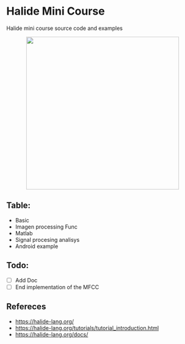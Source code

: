 # Halide Mini Course
Halide mini course source code and examples

<div>
<div align="center" >
<img src="rec/android-demo.gif" height="400">
</div>
</div>

## Table:

- Basic
- Imagen processing Func
- Matlab
- Signal procesing analisys
- Android example

## Todo:

- [ ] Add Doc
- [ ] End implementation of the MFCC

## Refereces

- https://halide-lang.org/
- https://halide-lang.org/tutorials/tutorial_introduction.html
- https://halide-lang.org/docs/